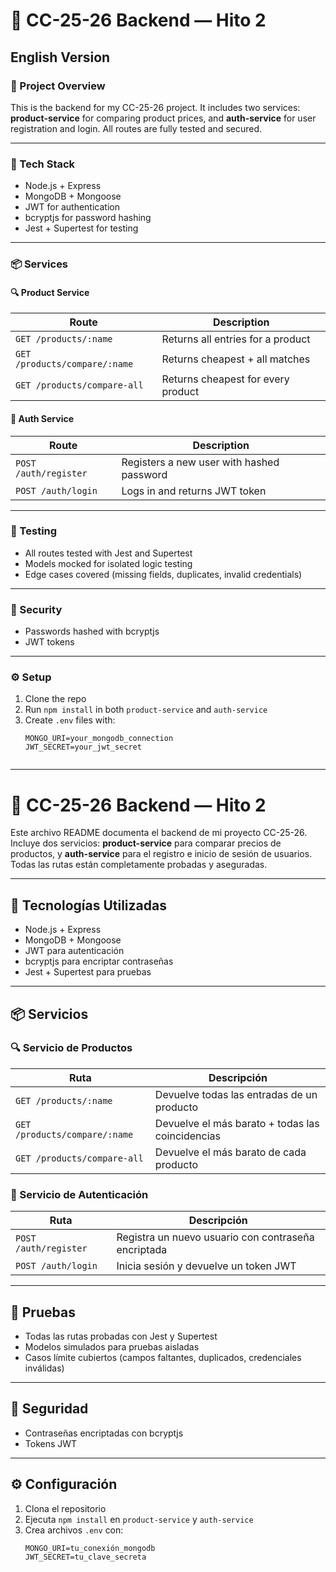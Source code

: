 # 🛒 CC-25-26 Backend — Hito 2

##  English Version

### 📘 Project Overview

This is the backend for my CC-25-26 project. It includes two services: **product-service** for comparing product prices, and **auth-service** for user registration and login. All routes are fully tested and secured.

---

### 🚀 Tech Stack

- Node.js + Express
- MongoDB + Mongoose
- JWT for authentication
- bcryptjs for password hashing
- Jest + Supertest for testing

---

### 📦 Services

#### 🔍 Product Service

| Route                          | Description                                      |
|--------------------------------|--------------------------------------------------|
| `GET /products/:name`          | Returns all entries for a product               |
| `GET /products/compare/:name`  | Returns cheapest + all matches                  |
| `GET /products/compare-all`    | Returns cheapest for every product              |

#### 🔐 Auth Service

| Route               | Description                          |
|---------------------|--------------------------------------|
| `POST /auth/register` | Registers a new user with hashed password |
| `POST /auth/login`    | Logs in and returns JWT token       |

---

### 🧪 Testing

- All routes tested with Jest and Supertest
- Models mocked for isolated logic testing
- Edge cases covered (missing fields, duplicates, invalid credentials)

---

### 🔐 Security

- Passwords hashed with bcryptjs
- JWT tokens 

---

### ⚙️ Setup

1. Clone the repo
2. Run `npm install` in both `product-service` and `auth-service`
3. Create `.env` files with:
   ```env
   MONGO_URI=your_mongodb_connection
   JWT_SECRET=your_jwt_secret


----------------------------------------------------------------------------------------------------

# 🛒 CC-25-26 Backend — Hito 2

Este archivo README documenta el backend de mi proyecto CC-25-26. Incluye dos servicios: **product-service** para comparar precios de productos, y **auth-service** para el registro e inicio de sesión de usuarios. Todas las rutas están completamente probadas y aseguradas.

---

## 🚀 Tecnologías Utilizadas

- Node.js + Express
- MongoDB + Mongoose
- JWT para autenticación
- bcryptjs para encriptar contraseñas
- Jest + Supertest para pruebas

---

## 📦 Servicios

### 🔍 Servicio de Productos

| Ruta                            | Descripción                                      |
|----------------------------------|--------------------------------------------------|
| `GET /products/:name`            | Devuelve todas las entradas de un producto       |
| `GET /products/compare/:name`    | Devuelve el más barato + todas las coincidencias |
| `GET /products/compare-all`      | Devuelve el más barato de cada producto          |

### 🔐 Servicio de Autenticación

| Ruta                 | Descripción                                |
|----------------------|--------------------------------------------|
| `POST /auth/register` | Registra un nuevo usuario con contraseña encriptada |
| `POST /auth/login`    | Inicia sesión y devuelve un token JWT      |

---

## 🧪 Pruebas

- Todas las rutas probadas con Jest y Supertest
- Modelos simulados para pruebas aisladas
- Casos límite cubiertos (campos faltantes, duplicados, credenciales inválidas)

---

## 🔐 Seguridad

- Contraseñas encriptadas con bcryptjs
- Tokens JWT 

---

## ⚙️ Configuración

1. Clona el repositorio
2. Ejecuta `npm install` en `product-service` y `auth-service`
3. Crea archivos `.env` con:
   ```env
   MONGO_URI=tu_conexión_mongodb
   JWT_SECRET=tu_clave_secreta
